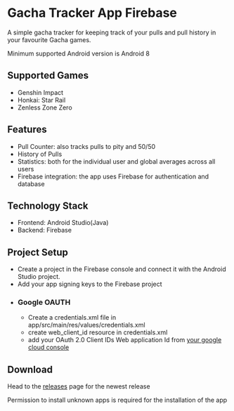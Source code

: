 # Gacha Tracker App Firebase

A simple gacha tracker for keeping track of your pulls and pull history in your favourite Gacha games.

Minimum supported Android version is Android 8 

## Supported Games
- Genshin Impact
- Honkai: Star Rail
- Zenless Zone Zero

## Features
- Pull Counter: also tracks pulls to pity and 50/50
- History of Pulls
- Statistics: both for the individual user and global averages across all users
- Firebase integration: the app uses Firebase for authentication and database

## Technology Stack
- Frontend: Android Studio(Java)
- Backend: Firebase

## Project Setup
- Create a project in the Firebase console and connect it with the Android Studio project.
- Add your app signing keys to the Firebase project
- ### Google OAUTH
  - Create a credentials.xml file in app/src/main/res/values/credentials.xml
  - create web_client_id resource in credentials.xml
  - add your OAuth 2.0 Client IDs Web application Id from <a href="https://console.cloud.google.com/">your google cloud console</a>

## Download
Head to the <a href="https://github.com/sesvete/gacha-tracker-firebase/releases">releases</a> page for the newest release

Permission to install unknown apps is required for the installation of the app
